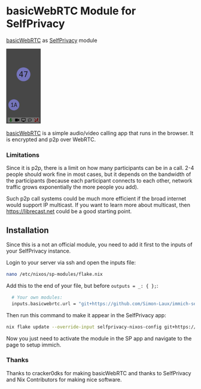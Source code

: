 # basicWebRTC Module for SelfPrivacy

[basicWebRTC](https://github.com/cracker0dks/basicwebrtc) as [SelfPrivacy](https://selfprivacy.org/) module

<img src="./readme-screenshot.png" height="200px" />

[basicWebRTC](https://github.com/cracker0dks/basicwebrtc) is a simple audio/video calling app that runs in the browser.
It is encrypted and p2p over WebRTC.

### Limitations

Since it is p2p, there is a limit on how many participants can be in a call.
2-4 people should work fine in most cases,
but it depends on the bandwidth of the participants (because each participant connects to each other, network traffic grows exponentially the more people you add).

Such p2p call systems could be much more efficient if the broad internet would support IP multicast. If you want to learn more about multicast, then <https://librecast.net> could be a good starting point.

## Installation

Since this is a not an official module, you need to add it first
to the inputs of your SelfPrivacy instance.

Login to your server via ssh and open the inputs file:
```sh
nano /etc/nixos/sp-modules/flake.nix
```

Add this to the end of your file, but before `outputs = _: { };`:
```nix
  # Your own modules:
  inputs.basicwebrtc.url = "git+https://github.com/Simon-Laux/immich-selfprivacy-module";
```

Then run this command to make it appear in the SelfPrivacy app:
```sh
nix flake update --override-input selfprivacy-nixos-config git+https://git.selfprivacy.org/SelfPrivacy/selfprivacy-nixos-config.git?ref=flakes
```

Now you just need to activate the module in the SP app and navigate to the page to setup immich.

### Thanks

Thanks to cracker0dks for making basicWebRTC and thanks to SelfPrivacy and Nix Contributors for making nice software.
